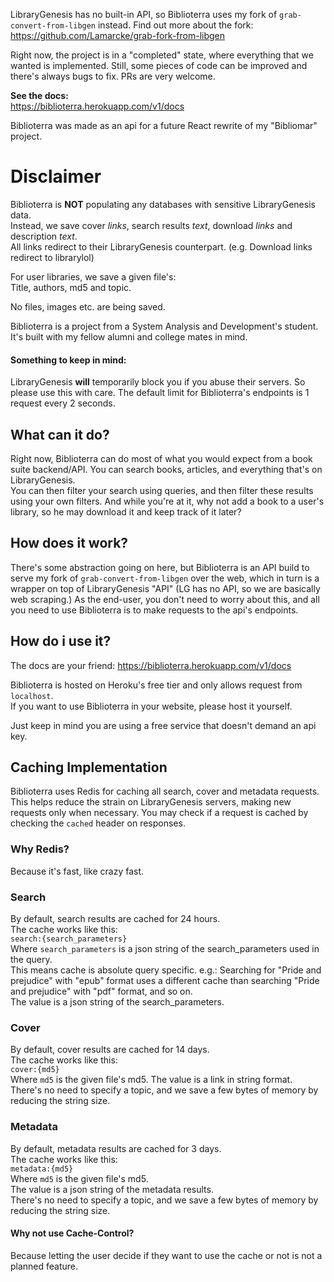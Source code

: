 LibraryGenesis has no built-in API, so Biblioterra uses my fork of `grab-convert-from-libgen` instead.
Find out more about the fork:
https://github.com/Lamarcke/grab-fork-from-libgen

Right now, the project is in a "completed" state, where everything that we wanted is implemented.
Still, some pieces of code can be improved and there's always bugs to fix.
PRs are very welcome.

**See the docs:**  
https://biblioterra.herokuapp.com/v1/docs

Biblioterra was made as an api for a future React rewrite of my "Bibliomar" project.

# Disclaimer

Biblioterra is **NOT** populating any databases with sensitive LibraryGenesis data.  
Instead, we save cover *links*, search results *text*, download *links* and description *text*.  
All links redirect to their LibraryGenesis counterpart. (e.g. Download links redirect to librarylol)

For user libraries, we save a given file's:  
Title, authors, md5 and topic.

No files, images etc. are being saved.

Biblioterra is a project from a System Analysis and Development's student.
It's built with my fellow alumni and college mates in mind.

#### Something to keep in mind:
LibraryGenesis **will** temporarily block you if you abuse their servers. So please use this with care.
The default limit for Biblioterra's endpoints is 1 request every 2 seconds.

## What can it do?
Right now, Biblioterra can do most of what you would expect from a book suite backend/API.
You can search books, articles, and everything that's on LibraryGenesis.  
You can then filter your search using queries, and then filter these results using your own
filters.
And while you're at it, why not add a book to a user's library, so he may download it and keep track of it later?

## How does it work?
There's some abstraction going on here, but Biblioterra is an API build to serve my fork of `grab-convert-from-libgen` 
over the web, which in turn is a wrapper on top of LibraryGenesis "API" (LG has no API, so we are basically web scraping.)
As the end-user, you don't need to worry about this, and all you need to use Biblioterra is to make requests to the api's
endpoints.

## How do i use it?
The docs are your friend:
https://biblioterra.herokuapp.com/v1/docs  

Biblioterra is hosted on Heroku's free tier and only allows request from `localhost`.  
If you want to use Biblioterra in your website, please host it yourself.  

Just keep in mind you are using a free service that doesn't demand an api key.  


## Caching Implementation

Biblioterra uses Redis for caching all search, cover and metadata requests.
This helps reduce the strain on LibraryGenesis servers, making new requests only when necessary.
You may check if a request is cached by checking the `cached` header on responses.

### Why Redis?
Because it's fast, like crazy fast.  


### Search
By default, search results are cached for 24 hours.  
The cache works like this:  
`search:{search_parameters}`  
Where `search_parameters` is a json string of the search_parameters used in the query.  
This means cache is absolute query specific. e.g.: Searching for "Pride and prejudice" with "epub" format uses a different cache than searching "Pride and prejudice"
with "pdf" format, and so on.  
The value is a json string of the search_parameters.

### Cover  
By default, cover results are cached for 14 days.  
The cache works like this:  
`cover:{md5}`  
Where `md5` is the given file's md5. 
The value is a link in string format.  
There's no need to specify a topic, and we save a few bytes of memory by reducing the string size.  

### Metadata
By default, metadata results are cached for 3 days.  
The cache works like this:  
`metadata:{md5}`  
Where `md5` is the given file's md5.  
The value is a json string of the metadata results.  
There's no need to specify a topic, and we save a few bytes of memory by reducing the string size.  

#### Why not use Cache-Control?
Because letting the user decide if they want to use the cache or not is not a planned feature.  

